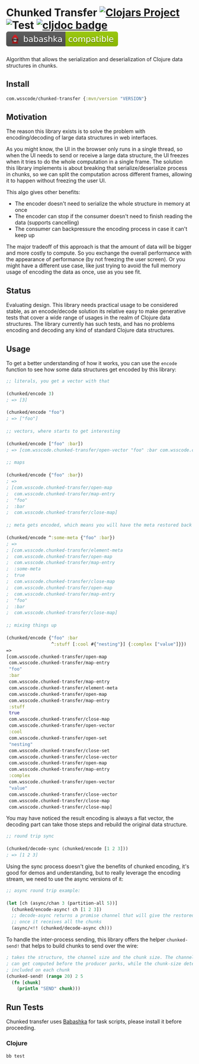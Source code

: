 # Chunked Transfer [![Clojars Project](https://img.shields.io/clojars/v/com.wsscode/chunked-transfer.svg)](https://clojars.org/com.wsscode/chunked-transfer) ![Test](https://github.com/wilkerlucio/chunked-transfer/workflows/Test/badge.svg) [![cljdoc badge](https://cljdoc.xyz/badge/com.wsscode/chunked-transfer)](https://cljdoc.xyz/d/com.wsscode/chunked-transfer/CURRENT) <a href="https://babashka.org" rel="nofollow"><img src="https://github.com/babashka/babashka/raw/master/logo/badge.svg" alt="bb compatible" style="max-width: 100%;"></a>

Algorithm that allows the serialization and deserialization of Clojure data structures in chunks.

## Install

```clojure
com.wsscode/chunked-transfer {:mvn/version "VERSION"}
```

## Motivation

The reason this library exists is to solve the problem with encoding/decoding of large data structures in web interfaces.

As you might know, the UI in the browser only runs in a single thread, so when the UI needs to send or receive a large
data structure, the UI freezes when it tries to do the whole computation in a single frame. The solution this library
implements is about breaking that serialize/deserialize process in chunks, so we can split the computation across
different frames, allowing it to happen without freezing the user UI.

This algo gives other benefits:
- The encoder doesn't need to serialize the whole structure in memory at once
- The encoder can stop if the consumer doesn't need to finish reading the data (supports cancelling)
- The consumer can backpressure the encoding process in case it can't keep up

The major tradeoff of this approach is that the amount of data will be bigger and more costly to compute. So you
exchange the overall performance with the appearance of performance (by not freezing the user screen). Or you might
have a different use case, like just trying to avoid the full memory usage of encoding the data as once, use as you
see fit.

## Status

Evaluating design. This library needs practical usage to be considered stable, as an encode/decode solution its relative
easy to make generative tests that cover a wide range of usages in the realm of Clojure data structures. The library
currently has such tests, and has no problems encoding and decoding any kind of standard Clojure data structures.

## Usage

To get a better understanding of how it works, you can use the `encode` function to see how some data structures get
encoded by this library:

```clojure
;; literals, you get a vector with that

(chunked/encode 3)
; => [3]

(chunked/encode "foo")
; => ["foo"]

;; vectors, where starts to get interesting

(chunked/encode ["foo" :bar])
; => [com.wsscode.chunked-transfer/open-vector "foo" :bar com.wsscode.chunked-transfer/close-vector]

;; maps

(chunked/encode {"foo" :bar})
; =>
; [com.wsscode.chunked-transfer/open-map
;  com.wsscode.chunked-transfer/map-entry
;  "foo"
;  :bar
;  com.wsscode.chunked-transfer/close-map]

;; meta gets encoded, which means you will have the meta restored back

(chunked/encode ^:some-meta {"foo" :bar})
; =>
; [com.wsscode.chunked-transfer/element-meta
;  com.wsscode.chunked-transfer/open-map
;  com.wsscode.chunked-transfer/map-entry
;  :some-meta
;  true
;  com.wsscode.chunked-transfer/close-map
;  com.wsscode.chunked-transfer/open-map
;  com.wsscode.chunked-transfer/map-entry
;  "foo"
;  :bar
;  com.wsscode.chunked-transfer/close-map]

;; mixing things up

(chunked/encode {"foo" :bar
                 ^:stuff [:cool #{"nesting"}] {:complex ["value"]}})
=>
[com.wsscode.chunked-transfer/open-map
 com.wsscode.chunked-transfer/map-entry
 "foo"
 :bar
 com.wsscode.chunked-transfer/map-entry
 com.wsscode.chunked-transfer/element-meta
 com.wsscode.chunked-transfer/open-map
 com.wsscode.chunked-transfer/map-entry
 :stuff
 true
 com.wsscode.chunked-transfer/close-map
 com.wsscode.chunked-transfer/open-vector
 :cool
 com.wsscode.chunked-transfer/open-set
 "nesting"
 com.wsscode.chunked-transfer/close-set
 com.wsscode.chunked-transfer/close-vector
 com.wsscode.chunked-transfer/open-map
 com.wsscode.chunked-transfer/map-entry
 :complex
 com.wsscode.chunked-transfer/open-vector
 "value"
 com.wsscode.chunked-transfer/close-vector
 com.wsscode.chunked-transfer/close-map
 com.wsscode.chunked-transfer/close-map]
```

You may have noticed the result encoding is always a flat vector, the decoding part can take
those steps and rebuild the original data structure.

```clojure
;; round trip sync

(chunked/decode-sync (chunked/encode [1 2 3]))
; => [1 2 3]
```

Using the sync process doesn't give the benefits of chunked encoding, it's good for demos and
understanding, but to really leverage the encoding stream, we need to use the async versions of it:

```clojure
;; async round trip example:

(let [ch (async/chan 3 (partition-all 5))]
  (chunked/encode-async! ch [1 2 3])
  ;; decode-async returns a promise channel that will give the restored data structure
  ;; once it receives all the chunks
  (async/<!! (chunked/decode-async ch)))
```

To handle the inter-process sending, this library offers the helper `chunked-send!` that helps
to build chunks to send over the wire:

```clojure
; takes the structure, the channel size and the chunk size. The channel size says how many chunks
; can get computed before the producer parks, while the chunk-size determines how many ops will be
; included on each chunk
(chunked-send! (range 20) 2 5
  (fn [chunk]
    (println "SEND" chunk)))
```

## Run Tests

Chunked transfer uses [Babashka](https://github.com/babashka/babashka) for task scripts, please install it before proceeding.

### Clojure

```shell script
bb test
```
